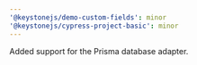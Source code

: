 ```yaml
---
'@keystonejs/demo-custom-fields': minor
'@keystonejs/cypress-project-basic': minor
---
```


Added support for the Prisma database adapter.
